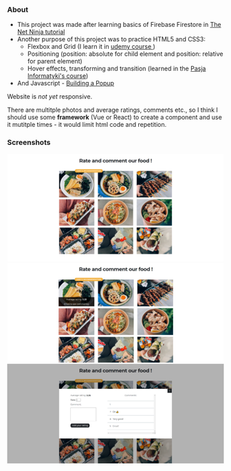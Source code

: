 ### About

* This project was made after learning basics of Firebase Firestore in 
<a href="https://www.youtube.com/watch?v=4d-gIPGzmK4&list=PL4cUxeGkcC9itfjle0ji1xOZ2cjRGY_WB">The Net Ninja tutorial</a>
* Another purpose of this project was to practice HTML5 and CSS3:
  * Flexbox and Grid (I learn it in <a href="https://www.udemy.com/course/design-and-develop-a-killer-website-with-html5-and-css3/"> udemy course </a>)
  * Positioning (position: absolute for child element and position: relative for parent element)
  * Hover effects, transforming and transition (learned in the <a href="https://www.youtube.com/watch?v=BjlC18jZe1o">Pasja Informatyki's 
  course</a>)
* And Javascript - <a href="https://www.youtube.com/watch?v=MBaw_6cPmAw">Building a Popup</a>

Website is <em>not yet</em> responsive.

There are multitple photos and average ratings, comments etc., 
so I think I should use some <strong>framework</strong> (Vue or React) to create a component and use it mutitple times - it would limit html code and repetition.

### Screenshots
  <img src="https://github.com/zakrzewskib/Rating-system-with-Firebase/blob/main/screenshots/screenshot%201.png">
  <img src="https://github.com/zakrzewskib/Rating-system-with-Firebase/blob/main/screenshots/screenshot%202.png">
  <img src="https://github.com/zakrzewskib/Rating-system-with-Firebase/blob/main/screenshots/screenshot%203.png">
